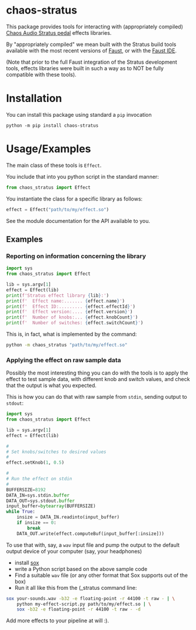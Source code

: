 
# chaos-stratus

This package provides tools for interacting with (appropriately compiled) [Chaos Audio Stratus pedal](https://chaosaudio.com/) effects libraries. 

By "appropriately compiled" we mean built with the Stratus build tools available with the most recent versions of [Faust](https://faust.grame.fr/), or with the [Faust IDE](https://faustide.grame.fr/).

(Note that prior to the full Faust integration of the Stratus development tools, effects libraries were built in such a way as to NOT be fully compatible with these tools).
# Installation

You can install this package using standard a `pip` invocation


```
python -m pip install chaos-stratus
```
# Usage/Examples

The main class of these tools is `Effect`.

You include that into you python script in the standard manner:

```python
from chaos_stratus import Effect
```

You instantiate the class for a specific library as follows:

```python
effect = Effect("path/to/my/effect.so")
```

See the module documentation for the API available to you.

## Examples

### Reporting on information concerning the library

```python
import sys
from chaos_stratus import Effect

lib = sys.argv[1]
effect = Effect(lib)
print(f'Stratus effect library {lib}:')
print(f'  Effect name:....... {effect.name}')
print(f'  Effect ID:......... {effect.effectId}')
print(f'  Effect version:.... {effect.version}')
print(f'  Number of knobs:... {effect.knobCount}')
print(f'  Number of switches: {effect.switchCount}')

```

This is, in fact, what is implemented by the command:

```sh
python -m chaos_stratus "path/to/my/effect.so"
```

### Applying the effect on raw sample data

Possibly the most interesting thing you can do with the tools is to apply the
effect to test sample data, with different knob and switch values, and check that
the output is what you expected.

This is how you can do that with raw sample from `stdin`, sending output to `stdout`:

```python
import sys
from chaos_stratus import Effect

lib = sys.argv[1]
effect = Effect(lib)

#
# Set knobs/switches to desired values
#
effect.setKnob(1, 0.5)

#
# Run the effect on stdin
#
BUFFERSIZE=8192
DATA_IN=sys.stdin.buffer
DATA_OUT=sys.stdout.buffer
input_buffer=bytearray(BUFFERSIZE)
while True:
    insize = DATA_IN.readinto(input_buffer)
    if insize == 0:
        break
    DATA_OUT.write(effect.computeBuf(input_buffer[:insize]))
```

To use that with, say, a `wav` input file and pump the output to the default output device of your computer (say, your headphones)

* install [sox](https://sourceforge.net/projects/sox/)
* write a Python script based on the above sample code
* Find a suitable `wav` file (or any other format that Sox supports out of the box)
* Run it all like this from the (_stratus command line:

```sh
sox your-sounds.wav -b32 -e floating-point -r 44100 -t raw - | \
    python my-effect-script.py path/to/my/effect.so | \
    sox -b32 -e floating-point -r 44100 -t raw - -d
```

Add more effects to your pipeline at will :).
